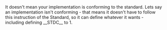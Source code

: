It doesn't mean your implementation is conforming to the standard.
Lets say an implementation isn't conforming - that means it doesn't have to follow this instruction of the Standard, so it can define whatever it wants - including defining \_\_STDC\_\_ to 1.
